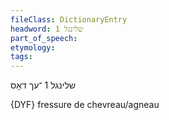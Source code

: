 ```yaml
---
fileClass: DictionaryEntry
headword: שלינגל 1
part_of_speech: 
etymology: 
tags: 
---
```

שלינגל 1
־עך
דאָס

{DYF}
fressure de chevreau/agneau
